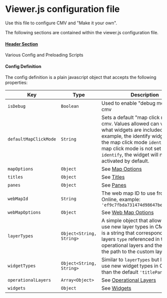 # Viewer.js configuration file
Use this file to configure CMV and "Make it your own".

The following sections are contained within the viewer.js configuration file.

#### [Header Section](./header.md)

Various Config and Preloading Scripts

#### Config Definition

The config definition is a plain javascript object that accepts the following properties:

 Key | Type | Description
 ----|------|------------
 `isDebug` | `Boolean` | Used to enable "debug mode" in cmv
 `defaultMapClickMode` | `String` | Sets a default "map click mode" in cmv. Values allowed can vary by what widgets are included. For example, the identify widget uses the map click mode `identify`. If the map click mode is not set to `identify`, the widget will not be activated by default.
 `mapOptions` | `Object` | See [Map Options](./mapOptions.md)
 `titles` | `Object` | See [Titles](./titles.md)
 `panes` | `Object` | See [Panes](./panes.md)
 `webMapId` | `String` | The web map ID to use from ArcGIS Online, example: `'ef9c7fbda731474d98647bebb4b33c20'`
 `webMapOptions` | `Object` | See [Web Map Options](https://developers.arcgis.com/javascript/3/jsapi/esri.arcgis.utils-amd.html)
 `layerTypes` | `Object<String, String>` | A simple object that allows you to use new layer types in CMV. The key is a string that corresponds to the layers `type` referenced in the cmv operational layers and the value is the path to the custom layer module.
 `widgetTypes` | `Object<String, String>` | Similar to `layerTypes` but lets you use new widget types in CMV other than the default `'titlePane'`, etc.
 `operationalLayers` | `Array<Object>` | See [Operational Layers](./operationalLayers.md)
 `widgets` | `Object` | See [Widgets](./widgets.md)
